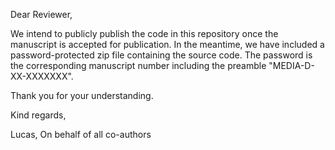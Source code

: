 Dear Reviewer,

We intend to publicly publish the code in this repository once the manuscript is accepted for publication.
In the meantime, we have included a password-protected zip file containing the source code.
The password is the corresponding manuscript number including the preamble "MEDIA-D-XX-XXXXXXX".

Thank you for your understanding.

Kind regards,

Lucas,
On behalf of all co-authors
